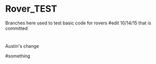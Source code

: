 # Rover_TEST
Branches here used to test basic code for rovers
#edit 10/14/15 that is committed
# 
Austin's change

#something